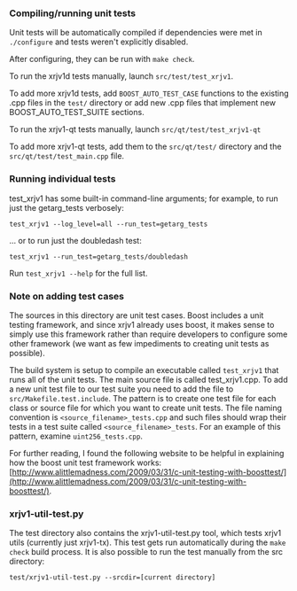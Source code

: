 ### Compiling/running unit tests

Unit tests will be automatically compiled if dependencies were met in `./configure`
and tests weren't explicitly disabled.

After configuring, they can be run with `make check`.

To run the xrjv1d tests manually, launch `src/test/test_xrjv1`.

To add more xrjv1d tests, add `BOOST_AUTO_TEST_CASE` functions to the existing
.cpp files in the `test/` directory or add new .cpp files that
implement new BOOST_AUTO_TEST_SUITE sections.

To run the xrjv1-qt tests manually, launch `src/qt/test/test_xrjv1-qt`

To add more xrjv1-qt tests, add them to the `src/qt/test/` directory and
the `src/qt/test/test_main.cpp` file.

### Running individual tests

test_xrjv1 has some built-in command-line arguments; for
example, to run just the getarg_tests verbosely:

    test_xrjv1 --log_level=all --run_test=getarg_tests

... or to run just the doubledash test:

    test_xrjv1 --run_test=getarg_tests/doubledash

Run `test_xrjv1 --help` for the full list.

### Note on adding test cases

The sources in this directory are unit test cases.  Boost includes a
unit testing framework, and since xrjv1 already uses boost, it makes
sense to simply use this framework rather than require developers to
configure some other framework (we want as few impediments to creating
unit tests as possible).

The build system is setup to compile an executable called `test_xrjv1`
that runs all of the unit tests.  The main source file is called
test_xrjv1.cpp. To add a new unit test file to our test suite you need 
to add the file to `src/Makefile.test.include`. The pattern is to create 
one test file for each class or source file for which you want to create 
unit tests.  The file naming convention is `<source_filename>_tests.cpp` 
and such files should wrap their tests in a test suite 
called `<source_filename>_tests`. For an example of this pattern, 
examine `uint256_tests.cpp`.

For further reading, I found the following website to be helpful in
explaining how the boost unit test framework works:
[http://www.alittlemadness.com/2009/03/31/c-unit-testing-with-boosttest/](http://www.alittlemadness.com/2009/03/31/c-unit-testing-with-boosttest/).

### xrjv1-util-test.py

The test directory also contains the xrjv1-util-test.py tool, which tests xrjv1 utils (currently just xrjv1-tx). This test gets run automatically during the `make check` build process. It is also possible to run the test manually from the src directory:

```
test/xrjv1-util-test.py --srcdir=[current directory]

```
